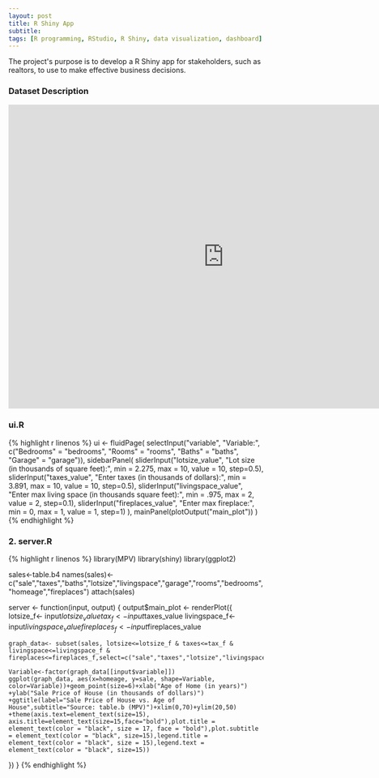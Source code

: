 ```yaml
---
layout: post
title: R Shiny App
subtitle:
tags: [R programming, RStudio, R Shiny, data visualization, dashboard]
---
```


The project's purpose is to develop a R Shiny app for stakeholders, such as realtors, to use to make effective business decisions.

### Dataset Description

<div class="iframe_container">
  <iframe width="850" height="600" src="https://nguyeneva.shinyapps.io/enguyen/" frameborder="0" allowfullscreen></iframe>
</div>


### ui.R
{% highlight r linenos %}
ui <- fluidPage(
  selectInput("variable", "Variable:",
              c("Bedrooms" = "bedrooms",
                "Rooms" = "rooms",
                "Baths" = "baths",
                "Garage" = "garage")),
  sidebarPanel(
    sliderInput("lotsize_value", "Lot size (in thousands of square feet):",
                min = 2.275, max = 10,
                value = 10, step=0.5),
    sliderInput("taxes_value", "Enter taxes (in thousands of dollars):",
                min = 3.891, max = 10,
                value = 10, step=0.5),
    sliderInput("livingspace_value", "Enter max living space (in thousands square feet):",
                min = .975, max = 2,
                value = 2, step=0.1),
    sliderInput("fireplaces_value", "Enter  max fireplace:",
                min = 0, max = 1,
                value = 1, step=1)
  ),
  mainPanel(plotOutput("main_plot"))
)
{% endhighlight %}


### 2. server.R
{% highlight r linenos %}
library(MPV)
library(shiny)
library(ggplot2)

sales<-table.b4
names(sales)<-c("sale","taxes","baths","lotsize","livingspace","garage","rooms","bedrooms","homeage","fireplaces")
attach(sales)

server <- function(input, output) {
  output$main_plot <- renderPlot({
    lotsize_f<- input$lotsize_value
    tax_f<-input$taxes_value
    livingspace_f<- input$livingspace_value
    fireplaces_f<- input$fireplaces_value

    graph_data<- subset(sales, lotsize<=lotsize_f & taxes<=tax_f & livingspace<=livingspace_f & fireplaces<=fireplaces_f,select=c("sale","taxes","lotsize","livingspace","garage","rooms","bedrooms","homeage","fireplaces","baths"))

    Variable<-factor(graph_data[[input$variable]])
    ggplot(graph_data, aes(x=homeage, y=sale, shape=Variable, color=Variable))+geom_point(size=6)+xlab("Age of Home (in years)")
    +ylab("Sale Price of House (in thousands of dollars)")
    +ggtitle(label="Sale Price of House vs. Age of House",subtitle="Source: table.b (MPV)")+xlim(0,70)+ylim(20,50)
    +theme(axis.text=element_text(size=15), axis.title=element_text(size=15,face="bold"),plot.title = element_text(color = "black", size = 17, face = "bold"),plot.subtitle = element_text(color = "black", size=15),legend.title = element_text(color = "black", size = 15),legend.text = element_text(color = "black", size=15))
  })
}
{% endhighlight %}
